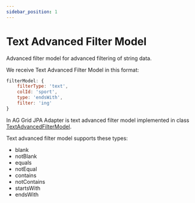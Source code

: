 ```yaml
---
sidebar_position: 1
---
```


# Text Advanced Filter Model
Advanced filter model for advanced filtering of string data.

We receive Text Advanced Filter Model in this format:
```javascript title="Example of received text advanced filter in filter model in request"
filterModel: {
    filterType: 'text',
    colId: 'sport',
    type: 'endsWith',
    filter: 'ing'
}
```


In AG Grid JPA Adapter is text advanced filter model implemented in class [TextAdvancedFilterModel](https://github.com/smolcan/ag-grid-jpa-adapter/blob/main/src/main/java/com/aggrid/jpa/adapter/filter/advanced/column/TextAdvancedFilterModelType.java).


Text advanced filter model supports these types:
- blank
- notBlank
- equals
- notEqual
- contains
- notContains
- startsWith
- endsWith